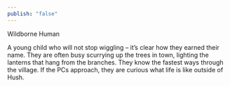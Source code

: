 ```yaml
---
publish: "false"
---
```


Wildborne Human

A young child who will not stop wiggling – it’s clear how they earned their name. They are often busy scurrying up the trees in town, lighting the lanterns that hang from the branches. They know the fastest ways through the village. If the PCs approach, they are curious what life is like outside of Hush.
